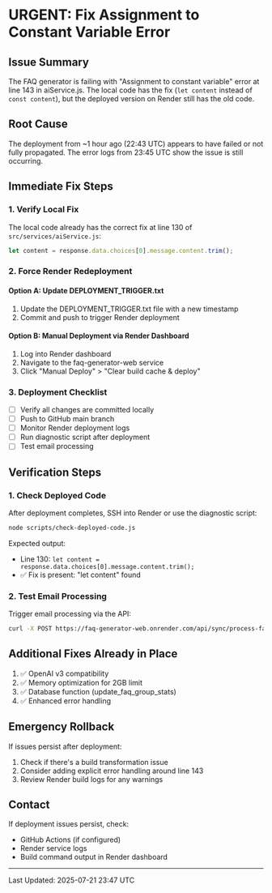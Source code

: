 # URGENT: Fix Assignment to Constant Variable Error

## Issue Summary
The FAQ generator is failing with "Assignment to constant variable" error at line 143 in aiService.js. The local code has the fix (`let content` instead of `const content`), but the deployed version on Render still has the old code.

## Root Cause
The deployment from ~1 hour ago (22:43 UTC) appears to have failed or not fully propagated. The error logs from 23:45 UTC show the issue is still occurring.

## Immediate Fix Steps

### 1. Verify Local Fix
The local code already has the correct fix at line 130 of `src/services/aiService.js`:
```javascript
let content = response.data.choices[0].message.content.trim();
```

### 2. Force Render Redeployment

#### Option A: Update DEPLOYMENT_TRIGGER.txt
1. Update the DEPLOYMENT_TRIGGER.txt file with a new timestamp
2. Commit and push to trigger Render deployment

#### Option B: Manual Deployment via Render Dashboard
1. Log into Render dashboard
2. Navigate to the faq-generator-web service
3. Click "Manual Deploy" > "Clear build cache & deploy"

### 3. Deployment Checklist
- [ ] Verify all changes are committed locally
- [ ] Push to GitHub main branch
- [ ] Monitor Render deployment logs
- [ ] Run diagnostic script after deployment
- [ ] Test email processing

## Verification Steps

### 1. Check Deployed Code
After deployment completes, SSH into Render or use the diagnostic script:
```bash
node scripts/check-deployed-code.js
```

Expected output:
- Line 130: `let content = response.data.choices[0].message.content.trim();`
- ✅ Fix is present: "let content" found

### 2. Test Email Processing
Trigger email processing via the API:
```bash
curl -X POST https://faq-generator-web.onrender.com/api/sync/process-faqs
```

## Additional Fixes Already in Place
1. ✅ OpenAI v3 compatibility
2. ✅ Memory optimization for 2GB limit
3. ✅ Database function (update_faq_group_stats)
4. ✅ Enhanced error handling

## Emergency Rollback
If issues persist after deployment:
1. Check if there's a build transformation issue
2. Consider adding explicit error handling around line 143
3. Review Render build logs for any warnings

## Contact
If deployment issues persist, check:
- GitHub Actions (if configured)
- Render service logs
- Build command output in Render dashboard

---
Last Updated: 2025-07-21 23:47 UTC